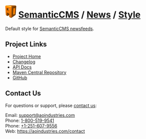# [<img src="ao-logo.png" alt="AO Logo" width="35" height="40">](https://aoindustries.com/) [SemanticCMS](https://semanticcms.com/) / [News](https://semanticcms.com/news/) / [Style](https://semanticcms.com/news/style/)
Default style for [SemanticCMS newsfeeds](https://semanticcms.com/news/).

## Project Links
* [Project Home](https://semanticcms.com/news/style/)
* [Changelog](https://semanticcms.com/news/style/changelog)
* [API Docs](https://semanticcms.com/news/style/apidocs/)
* [Maven Central Repository](https://search.maven.org/#search%7Cgav%7C1%7Cg:%22com.semanticcms%22%20AND%20a:%22semanticcms-news-style%22)
* [GitHub](https://github.com/aoindustries/semanticcms-news-style)

## Contact Us
For questions or support, please [contact us](https://aoindustries.com/contact):

Email: [support@aoindustries.com](mailto:support@aoindustries.com)  
Phone: [1-800-519-9541](tel:1-800-519-9541)  
Phone: [+1-251-607-9556](tel:+1-251-607-9556)  
Web: https://aoindustries.com/contact
